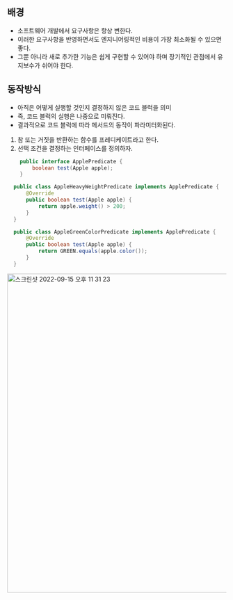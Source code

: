 ## 배경
- 소프트웨어 개발에서 요구사항은 항상 변한다.
- 이러한 요구사항을 반영하면서도 엔지니어링적인 비용이 가장 최소화될 수 있으면 좋다.
- 그뿐 아니라 새로 추가한 기능은 쉽게 구현할 수 있어야 하며 장기적인 관점에서 유지보수가 쉬어야 한다.

## 동작방식
- 아직은 어떻게 실행할 것인지 결정하지 않은 코드 블럭을 의미
- 즉, 코드 블럭의 실행은 나중으로 미뤄진다.
- 결과적으로 코드 블럭에 따라 메서드의 동작이 파라미터화된다.

1. 참 또는 거짓을 반환하는 함수를 프레디케이트라고 한다.
2. 선택 조건을 결정하는 인터페이스를 정의하자.

```java
    public interface ApplePredicate {
        boolean test(Apple apple);
    }
```

```java
  public class AppleHeavyWeightPredicate implements ApplePredicate {
      @Override
      public boolean test(Apple apple) {
          return apple.weight() > 200;
      }
  }
```

```java
  public class AppleGreenColorPredicate implements ApplePredicate {
      @Override
      public boolean test(Apple apple) {
          return GREEN.equals(apple.color());
      }
  }
```
<img width="734" alt="스크린샷 2022-09-15 오후 11 31 23" src="https://user-images.githubusercontent.com/59434443/190432841-5890b4df-0126-498b-9c60-93ff34e8df48.png">





